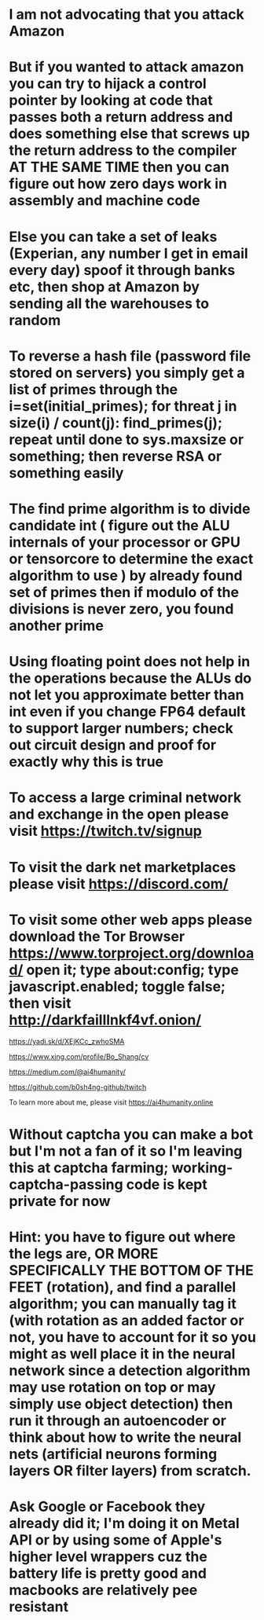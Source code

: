 # I am not advocating that you attack Amazon

# But if you wanted to attack amazon you can try to hijack a control pointer by looking at code that passes both a return address and does something else that screws up the return address to the compiler AT THE SAME TIME then you can figure out how zero days work in assembly and machine code

# Else you can take a set of leaks (Experian, any number I get in email every day) spoof it through banks etc, then shop at Amazon by sending all the warehouses to random

# To reverse a hash file (password file stored on servers) you simply get a list of primes through the i=set(initial_primes); for threat j in size(i) / count(j): find_primes(j); repeat until done to sys.maxsize or something; then reverse RSA or something easily

# The find prime algorithm is to divide candidate int ( figure out the ALU internals of your processor or GPU or tensorcore to determine the exact algorithm to use ) by already found set of primes then if modulo of the divisions is never zero, you found another prime

# Using floating point does not help in the operations because the ALUs do not let you approximate better than int even if you change FP64 default to support larger numbers; check out circuit design and proof for exactly why this is true

# To access a large criminal network and exchange in the open please visit https://twitch.tv/signup

# To visit the dark net marketplaces please visit https://discord.com/

# To visit some other web apps please download the Tor Browser https://www.torproject.org/download/ open it; type about:config; type javascript.enabled; toggle false; then visit http://darkfailllnkf4vf.onion/

https://yadi.sk/d/XEjKCc_zwhoSMA

https://www.xing.com/profile/Bo_Shang/cv

https://medium.com/@ai4humanity/

https://github.com/b0sh4ng-github/twitch

To learn more about me, please visit https://ai4humanity.online

# Without captcha you can make a bot but I'm not a fan of it so I'm leaving this at captcha farming; working-captcha-passing code is kept private for now

# Hint: you have to figure out where the legs are, OR MORE SPECIFICALLY THE BOTTOM OF THE FEET (rotation), and find a parallel algorithm; you can manually tag it (with rotation as an added factor or not, you have to account for it so you might as well place it in the neural network since a detection algorithm may use rotation on top or may simply use object detection) then run it through an autoencoder or think about how to write the neural nets (artificial neurons forming layers OR filter layers) from scratch.

# Ask Google or Facebook they already did it; I'm doing it on Metal API or by using some of Apple's higher level wrappers cuz the battery life is pretty good and macbooks are relatively pee resistant
